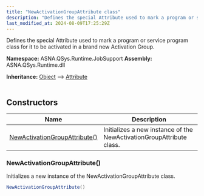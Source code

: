 ```yaml
---
title: "NewActivationGroupAttribute class"
description: "Defines the special Attribute used to mark a program or service program class for it to be activated in a brand new Activation Group. "
last_modified_at: 2024-08-09T17:25:29Z
---
```


Defines the special Attribute used to mark a program or service program class for it to be activated in a brand new Activation Group.

**Namespace:** ASNA.QSys.Runtime.JobSupport
**Assembly:** ASNA.QSys.Runtime.dll

**Inheritance:** [Object](https://docs.microsoft.com/en-us/dotnet/api/system.object) --> [Attribute](https://docs.microsoft.com/en-us/dotnet/api/system.attribute)
<br>
<br>

## Constructors

| Name | Description |
| --- | --- |
| [NewActivationGroupAttribute()](#newactivationgroupattribute) | Initializes a new instance of the NewActivationGroupAttribute class.

### NewActivationGroupAttribute()

Initializes a new instance of the NewActivationGroupAttribute class.

```cs
NewActivationGroupAttribute()
```
